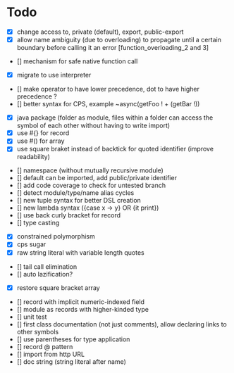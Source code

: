 # Todo

- [x] change access to, private (default), export, public-export
- [x] allow name ambiguity (due to overloading) to propagate until a certain boundary before calling it an error [function_overloading_2 and 3]
- [] mechanism for safe native function call
- [x] migrate to use interpreter
- [] make operator to have lower precedence, dot to have higher precedence ?
- [] better syntax for CPS, example ~async(getFoo ! + (getBar !))
- [x] java package (folder as module, files within a folder can access the symbol of each other without having to write import)
- [x] use #{} for record
- [x] use #() for array
- [x] use square braket instead of backtick for quoted identifier (improve readability)
- [] namespace (without mutually recursive module)
- [] default can be imported, add public/private identifier
- [] add code coverage to check for untested branch
- [] detect module/type/name alias cycles
- [] new tuple syntax for better DSL creation
- [] new lambda syntax ({case x -> y} OR {it print})
- [] use back curly bracket for record
- [] type casting
- [x] constrained polymorphism
- [x] cps sugar
- [x] raw string literal with variable length quotes
- [] tail call elimination
- [] auto lazification?
- [x] restore square bracket array
- [] record with implicit numeric-indexed field
- [] module as records with higher-kinded type
- [] unit test
- [] first class documentation (not just comments), allow declaring links to other symbols
- [] use parentheses for type application
- [] record @ pattern
- [] import from http URL
- [] doc string (string literal after name)
